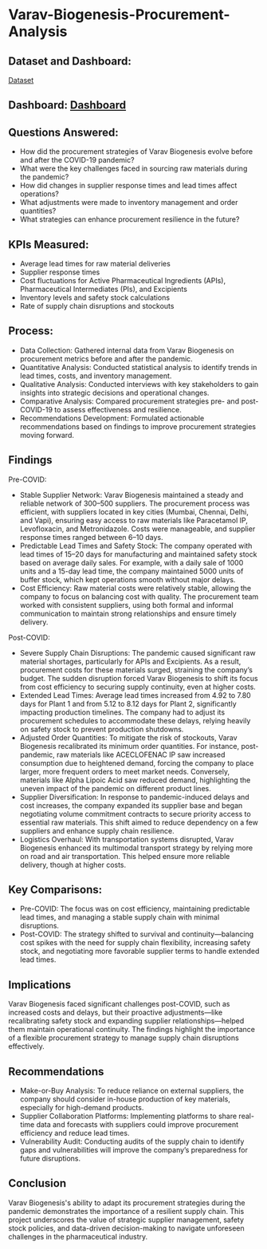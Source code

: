 # Varav-Biogenesis-Procurement-Analysis

## Dataset and Dashboard:
<a href="https://github.com/Shanvisatti/Procurement-Dashboard-/blob/main/Dashboard%20.xlsx">Dataset</a>

## Dashboard: <a href="https://github.com/Shanvisatti/Procurement-Dashboard-/blob/main/Dashboard%20ss.png">Dashboard</a>

## Questions Answered:
- How did the procurement strategies of Varav Biogenesis evolve before and after the COVID-19 pandemic?
- What were the key challenges faced in sourcing raw materials during the pandemic?
- How did changes in supplier response times and lead times affect operations?
- What adjustments were made to inventory management and order quantities?
- What strategies can enhance procurement resilience in the future?

## KPIs Measured:
- Average lead times for raw material deliveries
- Supplier response times
- Cost fluctuations for Active Pharmaceutical Ingredients (APIs), Pharmaceutical Intermediates (PIs), and Excipients
- Inventory levels and safety stock calculations
- Rate of supply chain disruptions and stockouts

## Process:
- Data Collection: Gathered internal data from Varav Biogenesis on procurement metrics before and after the pandemic.
- Quantitative Analysis: Conducted statistical analysis to identify trends in lead times, costs, and inventory management.
- Qualitative Analysis: Conducted interviews with key stakeholders to gain insights into strategic decisions and operational changes.
- Comparative Analysis: Compared procurement strategies pre- and post-COVID-19 to assess effectiveness and resilience.
- Recommendations Development: Formulated actionable recommendations based on findings to improve procurement strategies moving forward.

## Findings

Pre-COVID:
- Stable Supplier Network: Varav Biogenesis maintained a steady and reliable network of 300–500 suppliers. The procurement process was efficient, with suppliers located in key cities (Mumbai, Chennai, Delhi, and Vapi), ensuring easy access to raw materials like Paracetamol IP, Levofloxacin, and Metronidazole. Costs were manageable, and supplier response times ranged between 6–10 days.
- Predictable Lead Times and Safety Stock: The company operated with lead times of 15–20 days for manufacturing and maintained safety stock based on average daily sales. For example, with a daily sale of 1000 units and a 15-day lead time, the company maintained 5000 units of buffer stock, which kept operations smooth without major delays.
- Cost Efficiency: Raw material costs were relatively stable, allowing the company to focus on balancing cost with quality. The procurement team worked with consistent suppliers, using both formal and informal communication to maintain strong relationships and ensure timely delivery.

Post-COVID:
- Severe Supply Chain Disruptions: The pandemic caused significant raw material shortages, particularly for APIs and Excipients. As a result, procurement costs for these materials surged, straining the company’s budget. The sudden disruption forced Varav Biogenesis to shift its focus from cost efficiency to securing supply continuity, even at higher costs.
- Extended Lead Times: Average lead times increased from 4.92 to 7.80 days for Plant 1 and from 5.12 to 8.12 days for Plant 2, significantly impacting production timelines. The company had to adjust its procurement schedules to accommodate these delays, relying heavily on safety stock to prevent production shutdowns.
- Adjusted Order Quantities: To mitigate the risk of stockouts, Varav Biogenesis recalibrated its minimum order quantities. For instance, post-pandemic, raw materials like ACECLOFENAC IP saw increased consumption due to heightened demand, forcing the company to place larger, more frequent orders to meet market needs. Conversely, materials like Alpha Lipoic Acid saw reduced demand, highlighting the uneven impact of the pandemic on different product lines.
- Supplier Diversification: In response to pandemic-induced delays and cost increases, the company expanded its supplier base and began negotiating volume commitment contracts to secure priority access to essential raw materials. This shift aimed to reduce dependency on a few suppliers and enhance supply chain resilience.
- Logistics Overhaul: With transportation systems disrupted, Varav Biogenesis enhanced its multimodal transport strategy by relying more on road and air transportation. This helped ensure more reliable delivery, though at higher costs.

## Key Comparisons:

- Pre-COVID: The focus was on cost efficiency, maintaining predictable lead times, and managing a stable supply chain with minimal disruptions.
- Post-COVID: The strategy shifted to survival and continuity—balancing cost spikes with the need for supply chain flexibility, increasing safety stock, and negotiating more favorable supplier terms to handle extended lead times.

## Implications
Varav Biogenesis faced significant challenges post-COVID, such as increased costs and delays, but their proactive adjustments—like recalibrating safety stock and expanding supplier relationships—helped them maintain operational continuity. The findings highlight the importance of a flexible procurement strategy to manage supply chain disruptions effectively.

## Recommendations
- Make-or-Buy Analysis: To reduce reliance on external suppliers, the company should consider in-house production of key materials, especially for high-demand products.
- Supplier Collaboration Platforms: Implementing platforms to share real-time data and forecasts with suppliers could improve procurement efficiency and reduce lead times.
- Vulnerability Audit: Conducting audits of the supply chain to identify gaps and vulnerabilities will improve the company’s preparedness for future disruptions.

## Conclusion
Varav Biogenesis's ability to adapt its procurement strategies during the pandemic demonstrates the importance of a resilient supply chain. This project underscores the value of strategic supplier management, safety stock policies, and data-driven decision-making to navigate unforeseen challenges in the pharmaceutical industry.

